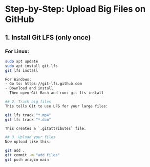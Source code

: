 # Step-by-Step: Upload Big Files on GitHub

## 1. Install Git LFS (only once)

### For Linux:
```bash
sudo apt update
sudo apt install git-lfs
git lfs install

For Windows:
- Go to: https://git-lfs.github.com
- Download and install
- Then open Git Bash and run: git lfs install

## 2. Track big files
This tells Git to use LFS for your large files:

git lfs track "*.mp4"
git lfs track "*.dcm"

This creates a `.gitattributes` file.

## 3. Upload your files
Now upload like this:

git add .
git commit -m "add files"
git push origin main
